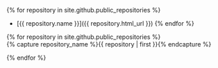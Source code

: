 {% for repository in site.github.public_repositories %}
  * [{{ repository.name }}]({{ repository.html_url }})
{% endfor %}

<div id="archives">
{% for repository in site.github.public_repositories %}
  <div class="archive-group">
    {% capture repository_name %}{{ repository | first }}{% endcapture %}
    <div id="#{{ repository_name | slugize }}"></div>
    <p></p>

    
  </div>
{% endfor %}
</div>
